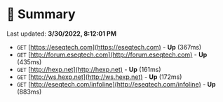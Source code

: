 # 📖 Summary
Last updated: **3/30/2022, 8:12:01 PM**

- `GET` [https://eseqtech.com](https://eseqtech.com) - **Up** (367ms)
- `GET` [http://forum.eseqtech.com](http://forum.eseqtech.com) - **Up** (435ms)
- `GET` [http://hexp.net](http://hexp.net) - **Up** (161ms)
- `GET` [http://ws.hexp.net](http://ws.hexp.net) - **Up** (172ms)
- `GET` [http://eseqtech.com/infoline](http://eseqtech.com/infoline) - **Up** (883ms)
